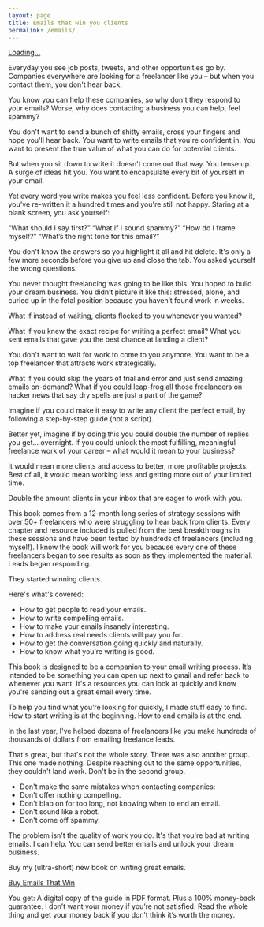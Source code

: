 ```yaml
---
layout: page
title: Emails that win you clients
permalink: /emails/
---
```

<div style="height:20px; display: table; width:100%;"></div>
<script src="https://gumroad.com/js/gumroad-embed.js"></script>
<div class="gumroad-product-embed" data-gumroad-product-id="emails-that-win"><a href="https://gumroad.com/l/emails-that-win">Loading...</a></div>

Everyday you see job posts, tweets, and other opportunities go by. Companies everywhere are looking for a freelancer like you – but when you contact them, you don't hear back.

You know you can help these companies, so why don't they respond to your emails? Worse, why does contacting a business you can help, feel spammy?

You don't want to send a bunch of shitty emails, cross your fingers and hope you'll hear back. You want to write emails that you're confident in. You want to present the true value of what you can do for potential clients.

But when you sit down to write it doesn't come out that way. You tense up. A surge of ideas hit you. You want to encapsulate every bit of yourself in your email.

Yet every word you write makes you feel less confident. Before you know it, you’ve re-written it a hundred times and you're still not happy. Staring at a blank screen, you ask yourself:

“What should I say first?”
“What if I sound spammy?”
“How do I frame myself?”
“What’s the right tone for this email?”


You don't know the answers so you highlight it all and hit delete. It's only a few more seconds before you give up and close the tab. You asked yourself the wrong questions.

You never thought freelancing was going to be like this. You hoped to build your dream business. You didn’t picture it like this: stressed, alone, and curled up in the fetal position because you haven’t found work in weeks.

What if instead of waiting, clients flocked to you whenever you wanted?

What if you knew the exact recipe for writing a perfect email? What you sent emails that gave you the best chance at landing a client?

You don't want to wait for work to come to you anymore. You want to be a top freelancer that attracts work strategically.

What if you could skip the years of trial and error and just send amazing emails on-demand? What if you could leap-frog all those freelancers on hacker news that say dry spells are just a part of the game?

Imagine if you could make it easy to write any client the perfect email, by following a step-by-step guide (not a script).

Better yet, imagine if by doing this you could double the number of replies you get... overnight. If you could unlock the most fulfilling, meaningful freelance work of your career – what would it mean to your business?

It would mean more clients and access to better, more profitable projects. Best of all, it would mean working less and getting more out of your limited time.

Double the amount clients in your inbox that are eager to work with you.

This book comes from a 12-month long series of strategy sessions with over 50+ freelancers who were struggling to hear back from clients. Every chapter and resource included is pulled from the best breakthroughs in these sessions and have been tested by hundreds of freelancers (including myself). I know the book will work for you because every one of these freelancers began to see results as soon as they implemented the material. Leads began responding. 

They started winning clients.

Here's what's covered:

- How to get people to read your emails.
- How to write compelling emails.
- How to make your emails insanely interesting.
- How to address real needs clients will pay you for.
- How to get the conversation going quickly and naturally.
- How to know what you’re writing is good.

This book is designed to be a companion to your email writing process. It’s intended to be something you can open up next to gmail and refer back to whenever you want. It's a resources you can look at quickly and know you're sending out a great email every time.

To help you find what you’re looking for quickly, I made stuff easy to find. How to start writing is at the beginning. How to end emails is at the end.

In the last year, I've helped dozens of freelancers like you make hundreds of thousands of dollars from emailing freelance leads.

That's great, but that's not the whole story. There was also another group. This one made nothing. Despite reaching out to the same opportunities, they couldn't land work. Don't be in the second group.

- Don't make the same mistakes when contacting companies:
- Don't offer nothing compelling.
- Don't blab on for too long, not knowing when to end an email.
- Don't sound like a robot.
- Don't come off spammy.

The problem isn't the quality of work you do. It's that you're bad at writing emails. I can help. You can send better emails and unlock your dream business.

Buy my (ultra-short) new book on writing great emails.

<a class="button" href="https://gum.co/emails-that-win">Buy Emails That Win</a>

You get: A digital copy of the guide in PDF format. Plus a 100% money-back guarantee. I don’t want your money if you’re not satisfied. Read the whole thing and get your money back if you don’t think it’s worth the money.


<!--


Why I put together this guide
It's easy to spend big chunks of your day writing email. Yet, most people never think about it. Despite most of us spending years on them, emails go unnoticed. They're just an endless to-do list.

But it can be different.

You can send emails that make you money and deliver value. That's what this guide will help you do. If you implement what you learn in the guide, I’d like to hear from you.

Emails take time. I believe they should take less of it. They should be more effective at giving you what you want.

-->